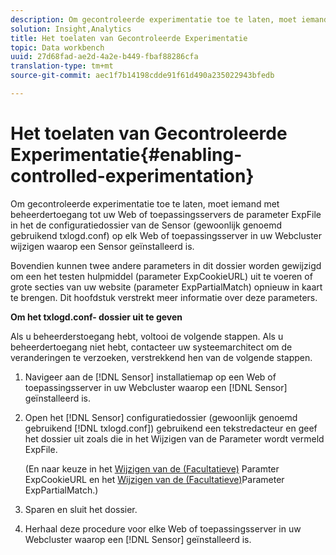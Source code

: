 ```yaml
---
description: Om gecontroleerde experimentatie toe te laten, moet iemand met beheerdertoegang tot uw Web of toepassingsservers de parameter ExpFile in het de configuratiedossier van de Sensor (gewoonlijk genoemd gebruikend txlogd.conf) op elk Web of toepassingsserver in uw Webcluster wijzigen waarop een Sensor geïnstalleerd is.
solution: Insight,Analytics
title: Het toelaten van Gecontroleerde Experimentatie
topic: Data workbench
uuid: 27d68fad-ae2d-4a2e-b449-fbaf88286cfa
translation-type: tm+mt
source-git-commit: aec1f7b14198cdde91f61d490a235022943bfedb

---
```



# Het toelaten van Gecontroleerde Experimentatie{#enabling-controlled-experimentation}

Om gecontroleerde experimentatie toe te laten, moet iemand met beheerdertoegang tot uw Web of toepassingsservers de parameter ExpFile in het de configuratiedossier van de Sensor (gewoonlijk genoemd gebruikend txlogd.conf) op elk Web of toepassingsserver in uw Webcluster wijzigen waarop een Sensor geïnstalleerd is.

Bovendien kunnen twee andere parameters in dit dossier worden gewijzigd om een het testen hulpmiddel (parameter ExpCookieURL) uit te voeren of grote secties van uw website (parameter ExpPartialMatch) opnieuw in kaart te brengen. Dit hoofdstuk verstrekt meer informatie over deze parameters.

**Om het txlogd.conf- dossier uit te geven**

Als u beheerderstoegang hebt, voltooi de volgende stappen. Als u beheerdertoegang niet hebt, contacteer uw systeemarchitect om de veranderingen te verzoeken, verstrekkend hen van de volgende stappen.

1. Navigeer aan de [!DNL Sensor] installatiemap op een Web of toepassingsserver in uw Webcluster waarop een [!DNL Sensor] geïnstalleerd is.
1. Open het [!DNL Sensor] configuratiedossier (gewoonlijk genoemd gebruikend [!DNL txlogd.conf]) gebruikend een tekstredacteur en geef het dossier uit zoals die in het Wijzigen van de Parameter [](../../../home/c-undst-ctrld-exp/t-en-ctrld-exp/c-mod-expfile-prm.md#concept-25232b386a654870becc789d4f1fcc28)wordt vermeld ExpFile.

   (En naar keuze in het [Wijzigen van de (Facultatieve)](../../../home/c-undst-ctrld-exp/t-en-ctrld-exp/c-mod-expckurl-prm.md#concept-215bf86bab4e4ec0b0cc803ec48a8fcf) Paramter ExpCookieURL en het [Wijzigen van de (Facultatieve)](../../../home/c-undst-ctrld-exp/t-en-ctrld-exp/c-mod-expplmth-prm.md#concept-9c817c4c49b74287b0f70d6a1a37655e)Parameter ExpPartialMatch.)

1. Sparen en sluit het dossier.
1. Herhaal deze procedure voor elke Web of toepassingsserver in uw Webcluster waarop een [!DNL Sensor] geïnstalleerd is.
